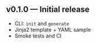 ## v0.1.0 — Initial release
- CLI: `init` and `generate`
- Jinja2 template + YAML sample
- Smoke tests and CI
